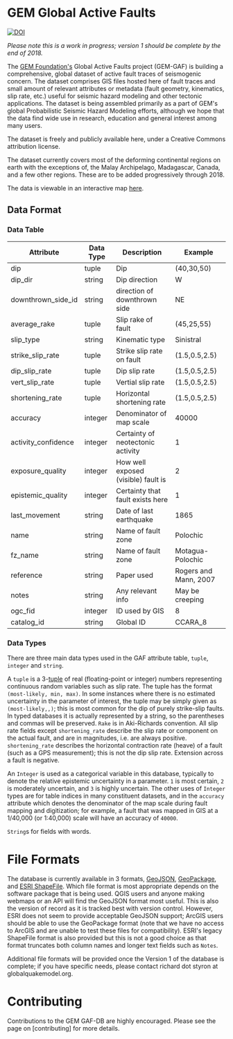 # GEM Global Active Faults

[![DOI](https://zenodo.org/badge/91775241.svg)](https://zenodo.org/badge/latestdoi/91775241)


*Please note this is a work in progress; version 1 should be complete by the 
end of 2018.*

The [GEM Foundation's][gem] Global Active Faults project (GEM-GAF) is building 
a comprehensive, global dataset of active fault traces of seismogenic concern. 
The dataset comprises GIS files hosted here of fault traces and small amount of 
relevant attributes or metadata (fault geometry, kinematics, slip rate, etc.) 
useful for seismic hazard modeling and other tectonic applications. The dataset 
is being assembled primarily as a part of GEM's global Probabilistic Seismic 
Hazard Modeling efforts, although we hope that the data find wide use in 
research, education and general interest among many users.

The dataset is freely and publicly available here, under a Creative Commons 
attribution license.

The dataset currently covers most of the deforming continental regions on earth 
with the exceptions of, the Malay Archipelago, Madagascar, Canada, and a few 
other regions. These are to be added progressively through 2018.

The data is viewable in an interactive map [here][gaf-viewer].

## Data Format

### Data Table
Attribute            | Data Type | Description                  | Example
---------------------|-----------|------------------------------|------------
dip                  | tuple     | Dip                           | (40,30,50)
dip_dir             | string    | Dip direction                 |         W 
downthrown_side_id | string    | direction of downthrown side  |        NE 
average_rake        | tuple     | Slip rake of fault            | (45,25,55)
slip_type           | string    | Kinematic type                | Sinistral  
strike_slip_rate   | tuple     | Strike slip rate on fault   |(1.5,0.5,2.5)
dip_slip_rate      | tuple     | Dip slip rate               |(1.5,0.5,2.5)
vert_slip_rate     | tuple     | Vertial slip rate           |(1.5,0.5,2.5)
shortening_rate     | tuple     | Horizontal shortening rate  |(1.5,0.5,2.5)
accuracy            | integer   | Denominator of map scale    |       40000
activity_confidence | integer   | Certainty of neotectonic activity |     1 
exposure_quality    | integer   | How well exposed (visible) fault is |   2 
epistemic_quality   | integer   | Certainty that fault exists here |      1 
last_movement       | string    | Date of last earthquake       |     1865  
name                 | string    | Name of fault zone            | Polochic  
fz_name             | string    | Name of fault zone    | Motagua-Polochic   
reference            | string    | Paper used        | Rogers and Mann, 2007 
notes                | string    | Any relevant info | May be creeping
ogc_fid              | integer   | ID used by GIS    |                    8
catalog_id           | string    | Global ID         |               CCARA_8

### Data Types

There are three main data types used in the GAF attribute table, `tuple`, 
`integer` and `string`.

A `tuple` is a 3-[tuple] of real (floating-point or integer) numbers 
representing continuous random variables such as slip rate. The tuple has the 
format `(most-likely, min, max)`. In some instances where there is no estimated 
uncertainty in the parameter of interest, the tuple may be simply given as 
`(most-likely,,)`; this is most common for the dip of purely strike-slip 
faults. In typed databases it is actually represented by a string, so the 
parentheses and commas will be preserved.  `Rake` is in Aki-Richards 
convention. All slip rate fields except `shortening_rate` describe the slip 
rate or component on the actual fault, and are in magnitudes, i.e. are always 
positive. `shortening_rate` describes the horizontal contraction rate (heave) 
of a fault (such as a GPS measurement); this is not the dip slip rate. 
Extension across a fault is negative.

An `Integer` is used as a categorical variable in this database, typically to 
denote the relative epistemic uncertainty in a parameter.  `1` is most certain, 
`2` is moderately uncertain, and `3` is highly uncertain.  The other uses of 
`Integer` types are for table indices in many constituent datasets, and in the 
`accuracy` attribute which denotes the denominator of the map scale during 
fault mapping and digitization; for example, a fault that was mapped in GIS at 
a 1/40,000 (or 1:40,000) scale will have an accuracy of `40000`.

`String`s for fields with words.



# File Formats

The database is currently available in 3 formats, [GeoJSON], [GeoPackage], and 
[ESRI ShapeFile]. Which file format is most appropriate depends on the software 
package that is being used. QGIS users and anyone making webmaps or an API will 
find the GeoJSON format most useful. This is also the version of record as it 
is tracked best with version control. However, ESRI does not seem to provide 
acceptable GeoJSON support; ArcGIS users should be able to use the GeoPackage 
format (note that we have no access to ArcGIS and are unable to test these 
files for compatibility). ESRI's legacy ShapeFile format is also provided but 
this is not a good choice as that format truncates both column names and longer 
text fields such as `Notes`.


Additional file formats will be provided once the Version 1 of the database is 
complete; if you have specific needs, please contact richard dot styron at 
globalquakemodel.org.

# Contributing

Contributions to the GEM GAF-DB are highly encouraged. Please see the page on
[contributing] for more details.

[contribuing]: ./contributing.md


[gem]: globalquakemodel.org
[gaf-viewer]: https://blogs.openquake.org/hazard/global-active-fault-viewer/
[tuple]: https://en.wikipedia.org/wiki/Tuple
[GeoJSON]: http://geojson.org/
[GeoPackage]: https://www.geopackage.org/
[ESRI ShapeFile]: https://support.esri.com/en/white-paper/279


